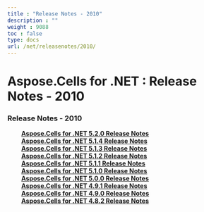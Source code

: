 ```yaml
---
title : "Release Notes - 2010" 
description : "" 
weight : 9088 
toc : false
type: docs
url: /net/releasenotes/2010/
---
```


# Aspose.Cells for .NET : Release Notes - 2010


### Release Notes - 2010

&nbsp;&nbsp;&nbsp;&nbsp;&nbsp;&nbsp;&nbsp;&nbsp;[**Aspose.Cells for .NET 5.2.0 Release Notes**](https://docs2.aspose.com/cells/net/releasenotes/2010/aspose.cells+for+.net+5.2.0+release+notes)    
&nbsp;&nbsp;&nbsp;&nbsp;&nbsp;&nbsp;&nbsp;&nbsp;[**Aspose.Cells for .NET 5.1.4 Release Notes**](https://docs2.aspose.com/cells/net/releasenotes/2010/aspose.cells+for+.net+5.1.4+release+notes)    
&nbsp;&nbsp;&nbsp;&nbsp;&nbsp;&nbsp;&nbsp;&nbsp;[**Aspose.Cells for .NET 5.1.3 Release Notes**](https://docs2.aspose.com/cells/net/releasenotes/2010/aspose.cells+for+.net+5.1.3+release+notes)    
&nbsp;&nbsp;&nbsp;&nbsp;&nbsp;&nbsp;&nbsp;&nbsp;[**Aspose.Cells for .NET 5.1.2 Release Notes**](https://docs2.aspose.com/cells/net/releasenotes/2010/aspose.cells+for+.net+5.1.2+release+notes)    
&nbsp;&nbsp;&nbsp;&nbsp;&nbsp;&nbsp;&nbsp;&nbsp;[**Aspose.Cells for .NET 5.1.1 Release Notes**](https://docs2.aspose.com/cells/net/releasenotes/2010/aspose.cells+for+.net+5.1.1+release+notes)    
&nbsp;&nbsp;&nbsp;&nbsp;&nbsp;&nbsp;&nbsp;&nbsp;[**Aspose.Cells for .NET 5.1.0 Release Notes**](https://docs2.aspose.com/cells/net/releasenotes/2010/aspose.cells+for+.net+5.1.0+release+notes)    
&nbsp;&nbsp;&nbsp;&nbsp;&nbsp;&nbsp;&nbsp;&nbsp;[**Aspose.Cells for .NET 5.0.0 Release Notes**](https://docs2.aspose.com/cells/net/releasenotes/2010/aspose.cells+for+.net+5.0.0+release+notes)    
&nbsp;&nbsp;&nbsp;&nbsp;&nbsp;&nbsp;&nbsp;&nbsp;[**Aspose.Cells for .NET 4.9.1 Release Notes**](https://docs2.aspose.com/cells/net/releasenotes/2010/aspose.cells+for+.net+4.9.1+release+notes)    
&nbsp;&nbsp;&nbsp;&nbsp;&nbsp;&nbsp;&nbsp;&nbsp;[**Aspose.Cells for .NET 4.9.0 Release Notes**](https://docs2.aspose.com/cells/net/releasenotes/2010/aspose.cells+for+.net+4.9.0+release+notes)    
&nbsp;&nbsp;&nbsp;&nbsp;&nbsp;&nbsp;&nbsp;&nbsp;[**Aspose.Cells for .NET 4.8.2 Release Notes**](https://docs2.aspose.com/cells/net/releasenotes/2010/aspose.cells+for+.net+4.8.2+release+notes)    


           

